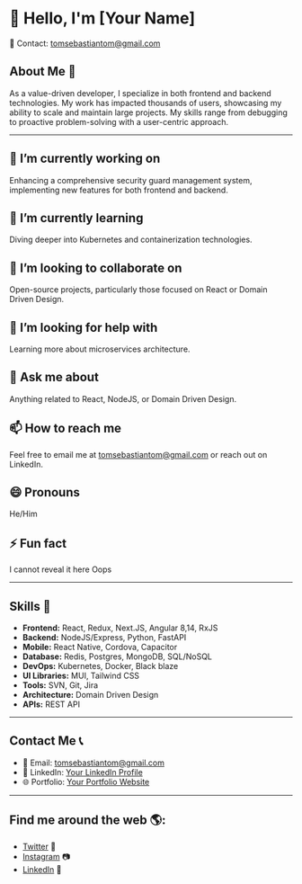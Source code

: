 # 👋 Hello, I'm [Your Name]

📧 Contact: [tomsebastiantom@gmail.com](mailto:tomsebastiantom@gmail.com)

## About Me 🌟

As a value-driven developer, I specialize in both frontend and backend technologies. My work has impacted thousands of users, showcasing my ability to scale and maintain large projects. My skills range from debugging to proactive problem-solving with a user-centric approach.

---

## 🔭 I’m currently working on

Enhancing a comprehensive security guard management system, implementing new features for both frontend and backend.

## 🌱 I’m currently learning

Diving deeper into Kubernetes and containerization technologies.

## 👯 I’m looking to collaborate on

Open-source projects, particularly those focused on React or Domain Driven Design.

## 🤔 I’m looking for help with

Learning more about microservices architecture.

## 💬 Ask me about

Anything related to React, NodeJS, or Domain Driven Design.

## 📫 How to reach me

Feel free to email me at [tomsebastiantom@gmail.com](mailto:tomsebastiantom@gmail.com) or reach out on LinkedIn.

## 😄 Pronouns

He/Him

## ⚡ Fun fact

I cannot reveal it here Oops

---

## Skills 💼

- **Frontend:** React, Redux, Next.JS, Angular 8,14, RxJS
- **Backend:** NodeJS/Express, Python, FastAPI
- **Mobile:** React Native, Cordova, Capacitor
- **Database:** Redis, Postgres, MongoDB, SQL/NoSQL
- **DevOps:** Kubernetes, Docker, Black blaze
- **UI Libraries:** MUI, Tailwind CSS
- **Tools:** SVN, Git, Jira
- **Architecture:** Domain Driven Design
- **APIs:** REST API

---

## Contact Me 📞

- 📧 Email: [tomsebastiantom@gmail.com](mailto:tomsebastiantom@gmail.com)
- 💼 LinkedIn: [Your LinkedIn Profile](#)
- 🌐 Portfolio: [Your Portfolio Website](#)

---

## Find me around the web 🌎:

- [Twitter](#) 🐤
- [Instagram](#) 📷
- [LinkedIn](#) 👔

